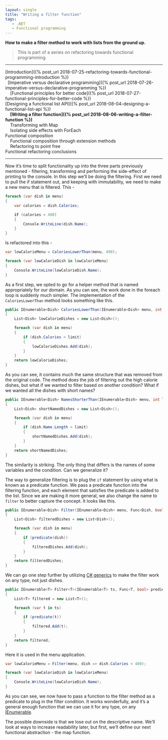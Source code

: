 ```yaml
---
layout: single
title: "Writing a filter function"
tags:
   - .NET
   - Functional programming
---
```


**How to make a filter method to work with lists from the ground up.**

> This is part of a series on refactoring towards functional programming.

---
[Introduction]({% post_url 2018-07-25-refactoring-towards-functional-programming-introduction %})  
&nbsp;&nbsp;[Imperative versus declarative programming]({% post_url 2018-07-26-imperative-versus-declarative-programming %})  
&nbsp;&nbsp;&nbsp;&nbsp;[Functional principles for better code]({% post_url 2018-07-27-functional-principles-for-better-code %})  
[Designing a functional list API]({% post_url 2018-08-04-designing-a-functional-list-api %})  
&nbsp;&nbsp;&nbsp;&nbsp;**[Writing a filter function]({% post_url 2018-08-06-writing-a-filter-function %})**  
&nbsp;&nbsp;&nbsp;&nbsp;Transforming with Map  
&nbsp;&nbsp;&nbsp;&nbsp;Isolating side effects with ForEach  
Functional composition  
&nbsp;&nbsp;&nbsp;&nbsp;Functional composition through extension methods  
&nbsp;&nbsp;&nbsp;&nbsp;Refactoring to point free  
Functional refactoring conclusions  

---

Now it’s time to split functionality up into the three parts previously mentioned - filtering, transforming and performing the side-effect of printing to the console. In this step we’ll be doing the filtering. First we need to pull the if statement out, and keeping with immutability, we need to make a new menu that is filtered. This -

```csharp
foreach (var dish in menu)
{
    var calories = dish.Calories;

    if (calories < 400)
    {
        Console.WriteLine(dish.Name);
    }
}
```

Is refactored into this -

```csharp
var lowCalorieMenu = CaloriesLowerThan(menu, 400);

foreach (var lowCalorieDish in lowCalorieMenu)
{
    Console.WriteLine(lowCalorieDish.Name);
}
```

As a first step, we opted to go for a helper method that is named appropriately for our domain. As you can see, the work done in the foreach loop is suddenly much simpler. The implementation of the ```CaloriesLowerThan``` method looks something like this.

```csharp
public IEnumerable<Dish> CaloriesLowerThan(IEnumerable<Dish> menu, int limit)
{
    List<Dish> lowCalorieDishes = new List<Dish>();

    foreach (var dish in menu)
    {
        if (dish.Calories < limit)
        {
            lowCalorieDishes.Add(dish);
        }
    }
    return lowCalorieDishes;
}
```

As you can see, it contains much the same structure that was removed from the original code. The method does the job of filtering out the high calorie dishes, but what if we wanted to filter based on another condition? What if we wanted all the dishes with short names?

```csharp
public IEnumerable<Dish> NamesShorterThan(IEnumerable<Dish> menu, int limit)
{
    List<Dish> shortNamedDishes = new List<Dish>();

    foreach (var dish in menu)
    {
        if (dish.Name.Length < limit)
        {
            shortNamedDishes.Add(dish);
        }
    }
    return shortNamedDishes;
}
```

The similarity is striking. The only thing that differs is the names of some variables and the condition. Can we generalize it?

The way to generalize filtering is to plug the ```if``` statement by using what is known as a predicate function. We pass a predicate function into the filtering function, and each element that satisfies the predicate is added to the list. Since we are making it more general, we also change the name to ```filter``` to better capture the concept. It looks like this.

```csharp
public IEnumerable<Dish> Filter(IEnumerable<Dish> menu, Func<Dish, bool> predicate)
{
    List<Dish> filteredDishes = new List<Dish>();

    foreach (var dish in menu)
    {
        if (predicate(dish))
        {
            filteredDishes.Add(dish);
        }
    }
    return filteredDishes;
}
```

We can go one step further by utilizing [C# generics](https://docs.microsoft.com/en-us/dotnet/csharp/programming-guide/generics/) to make the filter work on any type, not just dishes.

```csharp
public IEnumerable<T> Filter<T>(IEnumerable<T> ts, Func<T, bool> predicate)
{
    List<T> filtered = new List<T>();

    foreach (var t in ts)
    {
        if (predicate(t))
        {
            filtered.Add(t);
        }
    }
    return filtered;
}
```

Here it is used in the menu application.

```csharp
var lowCalorieMenu = Filter(menu, dish => dish.Calories < 400);

foreach (var lowCalorieDish in lowCalorieMenu)
{
    Console.WriteLine(lowCalorieDish.Name);
}
````

As you can see, we now have to pass a function to the filter method as a predicate to plug in the filter condition. It works wonderfully, and it’s a general enough function that we can use it for any type, on any [IEnumerable](https://msdn.microsoft.com/en-us/library/system.collections.ienumerable(v=vs.110).aspx).

The possible downside is that we lose out on the descriptive name. We’ll look at ways to increase readability later, but first, we’ll define our next functional abstraction - the map function.
